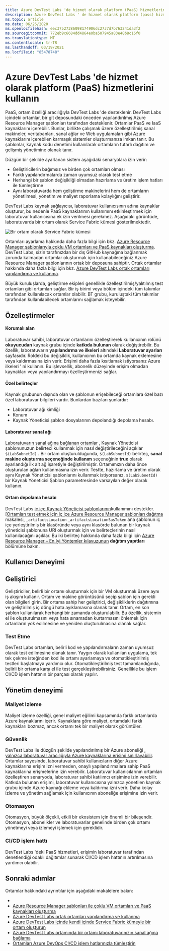 ```yaml
---
title: Azure DevTest Labs 'de hizmet olarak platform (PaaS) hizmetlerini kullanın
description: Azure DevTest Labs ' de hizmet olarak platform (pass) hizmetlerini nasıl kullanacağınızı öğrenin.
ms.topic: article
ms.date: 06/26/2020
ms.openlocfilehash: eec37527386098174906dc2737d7b763241da3f2
ms.sourcegitcommit: 772eb9c6684dd4864e0ba507945a83e48b8c16f0
ms.translationtype: MT
ms.contentlocale: tr-TR
ms.lasthandoff: 03/19/2021
ms.locfileid: "85478748"
---
```

# <a name="use-platform-as-a-service-paas-services-in-azure-devtest-labs"></a>Azure DevTest Labs 'de hizmet olarak platform (PaaS) hizmetlerini kullanın
PaaS, ortam özelliği aracılığıyla DevTest Labs 'de desteklenir. DevTest Labs içindeki ortamlar, bir git deposundaki önceden yapılandırılmış Azure Resource Manager şablonları tarafından desteklenir. Ortamlar PaaS ve IaaS kaynaklarını içerebilir. Bunlar, birlikte çalışmak üzere özelleştirilmiş sanal makineler, veritabanları, sanal ağlar ve Web uygulamaları gibi Azure kaynaklarını içerebilen karmaşık sistemler oluşturmanıza imkan tanır. Bu şablonlar, kaynak kodu denetimi kullanılarak ortamların tutarlı dağıtım ve gelişmiş yönetimine olanak tanır. 

Düzgün bir şekilde ayarlanan sistem aşağıdaki senaryolara izin verir: 

- Geliştiricilerin bağımsız ve birden çok ortamları olması
- Farklı yapılandırmalarda zaman uyumsuz olarak test etme
- Herhangi bir şablon değişikliği olmadan hazırlama ve üretim işlem hatları ile tümleştirme
- Aynı laboratuvarda hem geliştirme makinelerini hem de ortamların yönetilmesi, yönetim ve maliyet raporlama kolaylığını geliştirir.  

DevTest Labs kaynak sağlayıcısı, laboratuvar kullanıcısının adına kaynaklar oluşturur, bu nedenle PaaS kaynaklarının kullanımını etkinleştirmek için laboratuvar kullanıcısına ek izin verilmesi gerekmez. Aşağıdaki görüntüde, laboratuvarda bir ortam olarak Service Fabric kümesi gösterilmektedir.

![Bir ortam olarak Service Fabric kümesi](./media/create-environment-service-fabric-cluster/cluster-created.png)

Ortamları ayarlama hakkında daha fazla bilgi için bkz. [Azure Resource Manager şablonlarıyla çoklu VM ortamları ve PaaS kaynakları oluşturma](devtest-lab-create-environment-from-arm.md). DevTest Labs, sizin tarafınızdan bir dış GitHub kaynağına bağlanmak zorunda kalmadan ortamlar oluşturmak için kullanabileceğiniz Azure Resource Manager şablonlarının ortak bir deposuna sahiptir. Ortak ortamlar hakkında daha fazla bilgi için bkz. [Azure DevTest Labs ortak ortamları yapılandırma ve kullanma](devtest-lab-configure-use-public-environments.md).

Büyük kuruluşlarda, geliştirme ekipleri genellikle özelleştirilmiş/yalıtılmış test ortamları gibi ortamları sağlar. Bir iş birimi veya bölüm içindeki tüm takımlar tarafından kullanılacak ortamlar olabilir. BT grubu, kuruluştaki tüm takımlar tarafından kullanılabilecek ortamlarını sağlamak isteyebilir.  

## <a name="customizations"></a>Özelleştirmeler

#### <a name="sandbox"></a>Korumalı alan 
Laboratuvar sahibi, laboratuvar ortamlarını özelleştirerek kullanıcının rolünü **okuyucudan** kaynak grubu içinde **katkıda bulunan** olarak değiştirebilir. Bu özellik, laboratuvarın **yapılandırma ve ilkeleri** altındaki **Laboratuvar ayarları** sayfasıdır. Roldeki bu değişiklik, kullanıcının bu ortamda kaynak eklemesine veya kaldırmasına izin verir. Erişimi daha fazla kısıtlamak istiyorsanız Azure ilkeleri ' ni kullanın. Bu işlevsellik, abonelik düzeyinde erişim olmadan kaynakları veya yapılandırmayı özelleştirmenizi sağlar.

#### <a name="custom-tokens"></a>Özel belirteçler
Kaynak grubunun dışında olan ve şablonun erişebileceği ortamlara özel bazı özel laboratuvar bilgileri vardır. Bunlardan bazıları şunlardır: 

- Laboratuvar ağı kimliği
- Konum
- Kaynak Yöneticisi şablon dosyalarının depolandığı depolama hesabı. 
 
#### <a name="lab-virtual-network"></a>Laboratuvar sanal ağı
[Laboratuvarın sanal ağına bağlanan ortamlar](connect-environment-lab-virtual-network.md) , Kaynak Yöneticisi şablonunuzun belirteci kullanmak için nasıl değiştirileceğini açıklar `$(LabSubnetId)` . Bir ortam oluşturulduğunda, `$(LabSubnetId)` belirteç, **sanal makine oluşturma seçeneğinde kullanım** seçeneğinin **true** olarak ayarlandığı ilk alt ağ işaretiyle değiştirilmiştir. Ortamımızın daha önce oluşturulan ağları kullanmasına izin verir. Testte, hazırlama ve üretim olarak aynı Kaynak Yöneticisi şablonlarını kullanmak istiyorsanız, `$(LabSubnetId)` bir Kaynak Yöneticisi Şablon parametresinde varsayılan değer olarak kullanın. 

#### <a name="environment-storage-account"></a>Ortam depolama hesabı
DevTest Labs [iç içe Kaynak Yöneticisi şablonlarının](../azure-resource-manager/templates/linked-templates.md)kullanımını destekler. [[Ortamları test etmek için iç içe Azure Resource Manager şablonları dağıtma](deploy-nested-template-environments.md) makalesi,  `_artifactsLocation` `_artifactsLocationSasToken` ana şablonun iç içe yerleştirilmiş bir klasöründe veya aynı klasörde bulunan bir kaynak yöneticisi şablonuna URI oluşturmak için ve belirteçlerinin nasıl kullanılacağını açıklar. Bu iki belirteç hakkında daha fazla bilgi için [Azure Resource Manager – En Iyi Yöntemler kılavuzunun](https://github.com/Azure/azure-quickstart-templates/blob/master/1-CONTRIBUTION-GUIDE/best-practices.md) **dağıtım yapıtları** bölümüne bakın.

## <a name="user-experience"></a>Kullanıcı Deneyimi

## <a name="developer"></a>Geliştirici
Geliştiriciler, belirli bir ortamı oluşturmak için bir VM oluşturmak üzere aynı iş akışını kullanır. Ortam ve makine görüntüsünü seçip şablon için gerekli olan bilgileri girin. Bir ortama sahip her geliştirici, değişikliklerin dağıtımına ve geliştirilmiş iç döngü hata ayıklamasına olanak tanır. Ortam, en son şablon kullanılarak herhangi bir zamanda oluşturulabilir.  Bu özellik, sistemin el ile oluşturulmasını veya hata sınamadan kurtarmasını önlemek için ortamların yok edilmesine ve yeniden oluşturulmasına olanak sağlar.  

### <a name="testing"></a>Test Etme
DevTest Labs ortamları, belirli kod ve yapılandırmaların zaman uyumsuz olarak test edilmesine olanak tanır. Yaygın olarak kullanılan uygulama, tek tek çekme isteğinden kod ile ortamı ayarlamaya ve otomatikleştirilmiş testleri başlatmaya yardımcı olur. Otomatikleştirilmiş test tamamlandığında, belirli bir ortama karşı el ile test gerçekleştirebilirsiniz. Genellikle bu işlem CI/CD işlem hattının bir parçası olarak yapılır. 

## <a name="management-experience"></a>Yönetim deneyimi

### <a name="cost-tracking"></a>Maliyet Izleme
Maliyet izleme özelliği, genel maliyet eğilimi kapsamında farklı ortamlarda Azure kaynaklarını içerir. Kaynaklara göre maliyet, ortamdaki farklı kaynakları bozmaz, ancak ortamı tek bir maliyet olarak görüntüler.

### <a name="security"></a>Güvenlik
DevTest Labs ile düzgün şekilde yapılandırılmış bir Azure aboneliği [, yalnızca laboratuvar aracılığıyla Azure kaynaklarına erişimi sınırlayabilir](devtest-lab-add-devtest-user.md). Ortamlar sayesinde, laboratuvar sahibi kullanıcıların diğer Azure kaynaklarına erişim izni vermeden, onaylı yapılandırmalara sahip PaaS kaynaklarına erişmelerine izin verebilir. Laboratuvar kullanıcılarının ortamları özelleştiren senaryoda, laboratuvar sahibi katılımcı erişimine izin verebilir. Katkıda bulunan erişimi, laboratuvar kullanıcısına yalnızca yönetilen kaynak grubu içinde Azure kaynağı ekleme veya kaldırma izni verir. Daha kolay izleme ve yönetim sağlamak için kullanıcının aboneliğe erişimine izin verir.

### <a name="automation"></a>Otomasyon
Otomasyon, büyük ölçekli, etkili bir ekosistem için önemli bir bileşendir. Otomasyon, abonelikler ve laboratuvarlar genelinde birden çok ortamı yönetmeyi veya izlemeyi işlemek için gereklidir.

### <a name="cicd-pipeline"></a>CI/CD işlem hattı
DevTest Labs 'deki PaaS hizmetleri, erişimin laboratuvar tarafından denetlendiği odaklı dağıtımlar sunarak CI/CD işlem hattının artırılmasına yardımcı olabilir.

## <a name="next-steps"></a>Sonraki adımlar
Ortamlar hakkındaki ayrıntılar için aşağıdaki makalelere bakın: 

- 
- [Azure Resource Manager şablonları ile çoklu VM ortamları ve PaaS kaynakları oluşturma](devtest-lab-create-environment-from-arm.md)
- [Azure DevTest Labs ortak ortamları yapılandırma ve kullanma](devtest-lab-configure-use-public-environments.md)
- [Azure DevTest Labs içinde kendi içinde Service Fabric kümeyle bir ortam oluşturun](create-environment-service-fabric-cluster.md)
- [Azure DevTest Labs ortamında bir ortamı laboratuvarınızın sanal ağına bağlama](connect-environment-lab-virtual-network.md)
- [Ortamları Azure DevOps CI/CD işlem hatlarınızla tümleştirin](integrate-environments-devops-pipeline.md)
 





